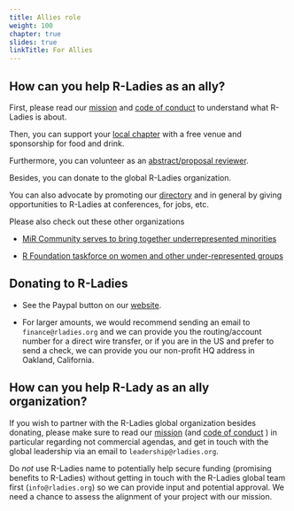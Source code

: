 ```yaml
---
title: Allies role
weight: 100
chapter: true
slides: true
linkTitle: For Allies
---
```


## How can you help R-Ladies as an ally?

First, please read our [mission](/about/mission/) and [code of conduct](/about/coc/) to understand what R-Ladies is about.

Then, you can support your [local chapter](https://rladies.org) with a free venue and sponsorship for food and drink.

Furthermore, you can volunteer as an [abstract/proposal reviewer](/comm/abstract-review/).

Besides, you can donate to the global R-Ladies organization.

You can also advocate by promoting our [directory](http://rladies.org/directory/) and in general by giving opportunities to R-Ladies at conferences, for jobs, etc.

Please also check out these other organizations

- [MiR Community serves to bring together underrepresented minorities](https://docs.google.com/forms/d/1x3eFj0syKeFkEQVg1XNSDOFlbOCkIDseKxKeC8or1-U/viewform?edit_requested=true)

- [R Foundation taskforce on women and other under-represented groups](https://forwards.github.io/)

## Donating to R-Ladies

- See the Paypal button on our [website](https://rladies.org/).

- For larger amounts, we would recommend sending an email to `finance@rladies.org` and we can provide you the routing/account number for a direct wire transfer, or if you are in the US and prefer to send a check, we can provide you our non-profit HQ address in Oakland, California.

## How can you help R-Lady as an ally organization?

If you wish to partner with the R-Ladies global organization besides donating, please make sure to read our [mission](/about/mission) (and [code of conduct](/about/coc/) ) in particular regarding not commercial agendas, and get in touch with the global leadership via an email to `leadership@rladies.org`.

Do _not_ use R-Ladies name to potentially help secure funding (promising benefits to R-Ladies) without getting in touch with the R-Ladies global team first (`info@rladies.org`) so we can provide input and potential approval. We need a chance to assess the alignment of your project with our mission.
